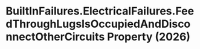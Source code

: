 # BuiltInFailures.ElectricalFailures.FeedThroughLugsIsOccupiedAndDisconnectOtherCircuits Property (2026)

﻿